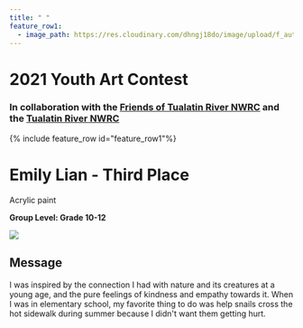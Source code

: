 ```yaml
---
title: " "
feature_row1:
  - image_path: https://res.cloudinary.com/dhngj18do/image/upload/f_auto,q_auto/v1/images/artcontest/ribbon_3
---
```


# 2021 Youth Art Contest

### In collaboration with the [Friends of Tualatin River NWRC](https://fotr.wildapricot.org/) and the [Tualatin River NWRC](https://www.fws.gov/refuge/Tualatin_River/)

{% include feature_row id="feature_row1"%}

# Emily Lian - Third Place  
Acrylic paint  

**Group Level: Grade 10-12**  

![](https://res.cloudinary.com/dhngj18do/image/upload/f_auto,q_auto/v1/images/artcontest/2021_grp1_3rd_large)

## Message

I was inspired by the connection I had with nature and its creatures at a young age, and the pure feelings of kindness and empathy towards it. When I was in elementary school, my favorite thing to do was help snails cross the hot sidewalk during summer because I didn't want them getting hurt.
